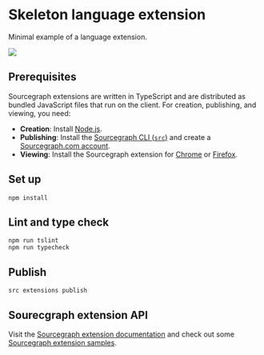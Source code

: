 # Skeleton language extension

Minimal example of a language extension.

![](https://user-images.githubusercontent.com/1387653/50319884-86795600-047e-11e9-8535-aaa8b3bc8e54.png)

## Prerequisites

Sourcegraph extensions are written in TypeScript and are distributed as bundled JavaScript files that run on the client. For creation, publishing, and viewing, you need:

- **Creation**: Install [Node.js](https://nodejs.org).
- **Publishing**: Install the [Sourcegraph CLI (`src`)](https://github.com/sourcegraph/src-cli#installation) and create a [Sourcegraph.com account](https://sourcegraph.com/sign-up).
- **Viewing**: Install the Sourcegraph extension for [Chrome](https://chrome.google.com/webstore/detail/sourcegraph/dgjhfomjieaadpoljlnidmbgkdffpack) or [Firefox](https://addons.mozilla.org/en-US/firefox/addon/sourcegraph/).

## Set up

```
npm install
```

## Lint and type check

```
npm run tslint
npm run typecheck
```

## Publish

```
src extensions publish
```

## Sourecgraph extension API

Visit the [Sourcegraph extension documentation](https://github.com/sourcegraph/sourcegraph-extension-docs) and check out some [Sourcegraph extension samples](https://github.com/sourcegraph/sourcegraph-extension-samples).
